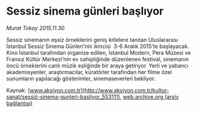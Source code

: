 # Sessiz sinema günleri başlıyor

*Murat Tokay 2015.11.30*

<div class="pNewsDetailMainContent ctx_content" itemprop="articleBody">
 <p>
  Sessiz sinemanın eşsiz örneklerini geniş kitlelere tanıtan Uluslararası İstanbul Sessiz Sinema Günleri’nin ikincisi  3-6 Aralık 2015’te başlayacak. Kino İstanbul tarafından organize edilen, İstanbul Modern, Pera Müzesi ve Fransız Kültür Merkezi’nin ev sahipliğinde düzenlenen festival, sinemanın öncü örneklerini canlı müzik eşliğinde bir araya getiriyor. Yerli ve yabancı akademisyenler, araştırmacılar, küratörler tarafından her filme özel sunumların yapılacağı gösterimler, sinemaseverleri bekliyor.
 </p>
</div>


Kaynak: [www.aksiyon.com.tr](http://www.aksiyon.com.tr/kultur-sanat/sessiz-sinema-gunleri-basliyor_553111), [web.archive.org (arşiv bağlantısı)](http://web.archive.org/web/20151212161447/http://www.aksiyon.com.tr/kultur-sanat/sessiz-sinema-gunleri-basliyor_553111)

